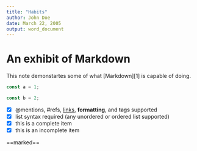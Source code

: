 ```yaml
---
title: "Habits"
author: John Doe
date: March 22, 2005
output: word_document
---
```


# An exhibit of Markdown

This note demonstartes some of what [Markdown][1] is capable of doing.

```javascript {.line-numbers}
const a = 1;

const b = 2;
```


- [x] @mentions, #refs, [links](), **formatting**, and <del>tags</del> supported
- [x] list syntax required (any unordered or ordered list supported)
- [x] this is a complete item
- [x] this is an incomplete item

==marked==
